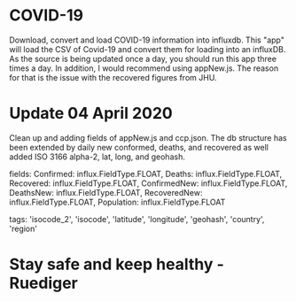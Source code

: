 # COVID-19
Download, convert and load COVID-19 information into influxdb.
This "app" will load the CSV of Covid-19 and convert them for loading into an influxDB.
As the source is being updated once a day, you should run this app three times a day.
In addition, I would recommend using appNew.js. The reason for that is the issue with the recovered figures from JHU.

# Update 04 April 2020
Clean up and adding fields of appNew.js and ccp.json. The db structure has been extended by daily new conformed, deaths, and recovered as well added ISO 3166 alpha-2, lat, long, and geohash.

fields:
  Confirmed: influx.FieldType.FLOAT,
  Deaths: influx.FieldType.FLOAT,
  Recovered: influx.FieldType.FLOAT,
  ConfirmedNew: influx.FieldType.FLOAT,
  DeathsNew: influx.FieldType.FLOAT,
  RecoveredNew: influx.FieldType.FLOAT,
  Population: influx.FieldType.FLOAT

tags: 
  'isocode_2',
  'isocode',
  'latitude',
 	'longitude',
  'geohash',
  'country',
 	'region'
            

# Stay safe and keep healthy - Ruediger
